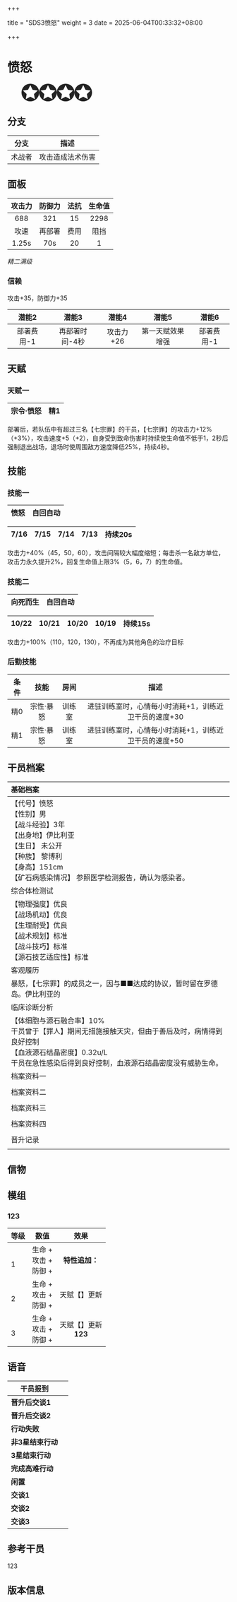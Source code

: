 +++

title = "SDS3愤怒"
weight = 3
date = 2025-06-04T00:33:32+08:00

+++

# 愤怒

<svg width="224" height="40" viewBox="0 0 96 24">
  <defs>
    <g id="star">
      <circle cx="12" cy="12" r="12" fill="#222"/>
      <polygon points="12,2 15.09,8.26 22,9.27 17,14.14 18.18,21.02 12,17.77 5.82,21.02 7,14.14 2,9.27 8.91,8.26" fill="#fff"/>
    </g>
  </defs>
  <use href="#star" x="0" y="0"/>
  <use href="#star" x="24" y="0"/>
  <use href="#star" x="48" y="0"/>
  <use href="#star" x="72" y="0"/>
</svg>


## 分支

|  分支  |       描述       |
| :----: | :--------------: |
| 术战者 | 攻击造成法术伤害 |

## 面板

| 攻击力 | 防御力 | 法抗 | 生命值 |
| :----: | :----: | :--: | :----: |
|  688   |  321   |  15  |  2298  |
|  攻速  | 再部署 | 费用 |  阻挡  |
| 1.25s  |  70s   |  20  |   1    |

*精二满级*

### 信赖

攻击+35，防御力+35

|   潜能2    |     潜能3      |   潜能4   |      潜能5       |   潜能6    |
| :--------: | :------------: | :-------: | :--------------: | :--------: |
| 部署费用-1 | 再部署时间-4秒 | 攻击力+26 | 第一天赋效果增强 | 部署费用-1 |

## 天赋
### 天赋一 

| 宗令·愤怒 | 精1  |
| --------- | ---- |

部署后，若队伍中有超过三名【七宗罪】的干员，【七宗罪】的攻击力+12%（+3%），攻击速度+5（+2），自身受到致命伤害时持续使生命值不低于1，2秒后强制退出战场，退场时使周围敌方速度降低25%，持续4秒。

## 技能

### 技能一

| 愤怒 |自回自动    |
| ---- | ---- |

| 7/16 | 7/15 | 7/14 | 7/13 | 持续20s |
| ---- | ---- | ---- | ---- | ------- |

攻击力+40%（45，50，60），攻击间隔较大幅度缩短；每击杀一名敌方单位，攻击力永久提升2%，回复生命值上限3%（5，6，7）的生命值。

### 技能二

| 向死而生 |自回自动    |
| ---- | ---- |

| 10/22 | 10/21 | 10/20 | 10/19 | 持续15s |
| ----- | ----- | ----- | ----- | ------- |

攻击力+100%（110，120，130），不再成为其他角色的治疗目标

### 后勤技能

| 条件 |   技能    |  房间  |                         描述                          |
| :--: | :-------: | :----: | :---------------------------------------------------: |
| 精0  | 宗性·暴怒 | 训练室 | 进驻训练室时，心情每小时消耗+1，训练近卫干员的速度+30 |
| 精1  | 宗性·暴怒 | 训练室 | 进驻训练室时，心情每小时消耗+1，训练近卫干员的速度+50 |

## 干员档案

| 基础档案                                                     |
| :----------------------------------------------------------- |
| 【代号】愤怒<br />【性别】男 <br />【战斗经验】3年<br />【出身地】伊比利亚<br />【生日】 未公开<br />【种族】 黎博利<br />【身高】151cm <br />【矿石病感染情况】 参照医学检测报告，确认为感染者。 |
| 综合体检测试                                                 |
| 【物理强度】优良 <br />【战场机动】优良 <br />【生理耐受】优良 <br />【战术规划】标准<br />【战斗技巧】标准<br />【源石技艺适应性】标准 |
| 客观履历                                                     |
| 暴怒，【七宗罪】的成员之一，因与■■达成的协议，暂时留在罗德岛。伊比利亚的 |
| 临床诊断分析                                                 |
| 【体细胞与源石融合率】10%<br />干员曾于【罪人】期间无措施接触天灾，但由于善后及时，病情得到良好控制 <br />【血液源石结晶密度】0.32u/L <br />干员在急性感染后得到良好控制，血液源石结晶密度没有威胁生命。 |
| 档案资料一                                                   |
|                                                              |
| 档案资料二                                                   |
|                                                              |
| 档案资料三                                                   |
|                                                              |
| 档案资料四                                                   |
|                                                              |
| 晋升记录                                                     |
|                                                              |

## 信物



## 模组

### 123

| 等级    | 数值                           |           效果           |
| ------- | ------------------------------ | :----------------------: |
| <br />1 | 生命 +<br />攻击 +<br />防御 + |      **特性追加：**      |
| <br />2 | 生命 +<br />攻击 +<br />防御 + |    天赋【】更新<br/>     |
| <br />3 | 生命 +<br />攻击 +<br />防御 + | 天赋【】更新<br/>**123** |



## 语音

| **干员报到**      |      |
| ----------------- | ---- |
| **晋升后交谈1**   |      |
| **晋升后交谈2**   |      |
| **行动失败**      |      |
| **非3星结束行动** |      |
| **3星结束行动**   |      |
| **完成高难行动**  |      |
| **闲置**          |      |
| **交谈1**         |      |
| **交谈2**         |      |
| **交谈3**         |      |



## 参考干员

123

## 版本信息

